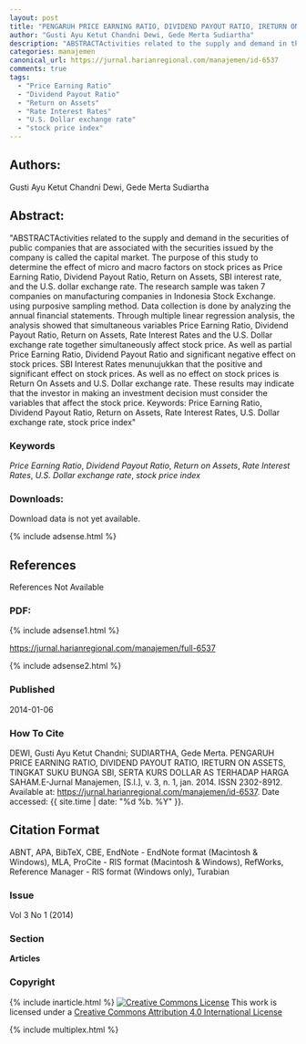 ```yaml
---
layout: post
title: "PENGARUH PRICE EARNING RATIO, DIVIDEND PAYOUT RATIO, IRETURN ON ASSETS, TINGKAT SUKU BUNGA SBI, SERTA KURS DOLLAR AS TERHADAP HARGA SAHAM"
author: "Gusti Ayu Ketut Chandni Dewi, Gede Merta Sudiartha"
description: "ABSTRACTActivities related to the supply and demand in the securities of public companies that are associated with the securities issued by the company is called the cap"
categories: manajemen
canonical_url: https://jurnal.harianregional.com/manajemen/id-6537
comments: true
tags:
  - "Price Earning Ratio"
  - "Dividend Payout Ratio"
  - "Return on Assets"
  - "Rate Interest Rates"
  - "U.S. Dollar exchange rate"
  - "stock price index"
---
```


## Authors:
Gusti Ayu Ketut Chandni Dewi, Gede Merta Sudiartha

## Abstract:
"ABSTRACTActivities related to the supply and demand in the securities of public companies that are associated with the securities issued by the company is called the capital market. The purpose of this study to determine the effect of micro and macro factors on stock prices as Price Earning Ratio, Dividend Payout Ratio, Return on Assets, SBI interest rate, and the U.S. dollar exchange rate. The research sample was taken 7 companies on manufacturing companies in Indonesia Stock Exchange. using purposive sampling method. Data collection is done by analyzing the annual financial statements. Through multiple linear regression analysis, the analysis showed that simultaneous variables Price Earning Ratio, Dividend Payout Ratio, Return on Assets, Rate Interest Rates and the U.S. Dollar exchange rate together simultaneously affect stock price. As well as partial Price Earning Ratio, Dividend Payout Ratio and significant negative effect on stock prices. SBI Interest Rates menunujukkan that the positive and significant effect on stock prices. As well as no effect on stock prices is Return On Assets and U.S. Dollar exchange rate. These results may indicate that the investor in making an investment decision must consider the variables that affect the stock price. Keywords: Price Earning Ratio, Dividend Payout Ratio, Return on Assets, Rate Interest Rates, U.S. Dollar exchange rate, stock price index"

### Keywords
*Price Earning Ratio*, *Dividend Payout Ratio*, *Return on Assets*, *Rate Interest Rates*, *U.S. Dollar exchange rate*, *stock price index*

### Downloads:
Download data is not yet available.

{% include adsense.html %}
## References
References Not Available

### PDF:

{% include adsense1.html %}

https://jurnal.harianregional.com/manajemen/full-6537

{% include adsense2.html %}

### Published
2014-01-06

### How To Cite
DEWI, Gusti Ayu Ketut Chandni; SUDIARTHA, Gede Merta.  PENGARUH PRICE EARNING RATIO, DIVIDEND PAYOUT RATIO, IRETURN ON ASSETS, TINGKAT SUKU BUNGA SBI, SERTA KURS DOLLAR AS TERHADAP HARGA SAHAM.E-Jurnal Manajemen, [S.l.], v. 3, n. 1, jan. 2014. ISSN 2302-8912. Available at: <https://jurnal.harianregional.com/manajemen/id-6537>. Date accessed: {{ site.time | date: "%d %b. %Y" }}.

## Citation Format
ABNT, APA, BibTeX, CBE, EndNote - EndNote format (Macintosh & Windows), MLA, ProCite - RIS format (Macintosh & Windows), RefWorks, Reference Manager - RIS format (Windows only), Turabian

### Issue
Vol 3 No 1 (2014)

### Section 
**Articles**

### Copyright 
{% include inarticle.html %}
<a href="http://creativecommons.org/licenses/by/4.0/" rel="license"><img src="https://i.creativecommons.org/l/by/4.0/88x31.png" alt="Creative Commons License" /></a>
This work is licensed under a <a href="http://creativecommons.org/licenses/by/4.0/" rel="nofollow">Creative Commons Attribution 4.0 International License</a>

{% include multiplex.html %}
